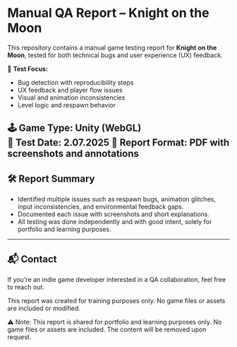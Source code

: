 # Manual QA Report – Knight on the Moon

This repository contains a manual game testing report for **Knight on the Moon**, tested for both technical bugs and user experience (UX) feedback.

🧪 **Test Focus:**
- Bug detection with reproducibility steps
- UX feedback and player flow issues
- Visual and animation inconsistencies
- Level logic and respawn behavior

🕹️ **Game Type:** Unity (WebGL)  
📅 **Test Date:** 2.07.2025
📄 **Report Format:** PDF with screenshots and annotations  
---

## 🛠️ Report Summary

- Identified multiple issues such as respawn bugs, animation glitches, input inconsistencies, and environmental feedback gaps.
- Documented each issue with screenshots and short explanations.
- All testing was done independently and with good intent, solely for portfolio and learning purposes.

---

## 📬 Contact

If you're an indie game developer interested in a QA collaboration, feel free to reach out.

This report was created for training purposes only.
No game files or assets are included or modified.

⚠️ Note: This report is shared for portfolio and learning purposes only.
No game files or assets are included. The content will be removed upon request.
